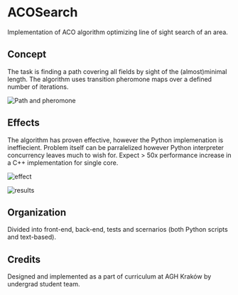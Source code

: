 # ACOSearch
Implementation of ACO algorithm optimizing line of sight search of an area.

## Concept

The task is finding a path covering all fields by sight of the (almost)minimal length. The algorithm uses transition pheromone maps over a defined number of iterations.

![Path and pheromone](https://cloud.githubusercontent.com/assets/8882153/22369821/7b604fe2-e48e-11e6-8b9f-c856d831cfbc.png)

## Effects

The algorithm has proven effective, however the Python implemenation is ineffiecient. Problem itself can be parralelized however Python interpreter concurrency leaves much to wish for. Expect > 50x performance increase in a C++ implementation for single core.

![effect](https://cloud.githubusercontent.com/assets/8882153/22370060/b44a5efa-e48f-11e6-9469-2ae748b7f8c8.JPG)

![results](https://cloud.githubusercontent.com/assets/8882153/22370695/fb4693de-e492-11e6-9fde-5a74c0020a61.png)

## Organization

Divided into front-end, back-end, tests and scernarios (both Python scripts and text-based).

## Credits

Designed and implemented as a part of curriculum at AGH Kraków by undergrad student team.
